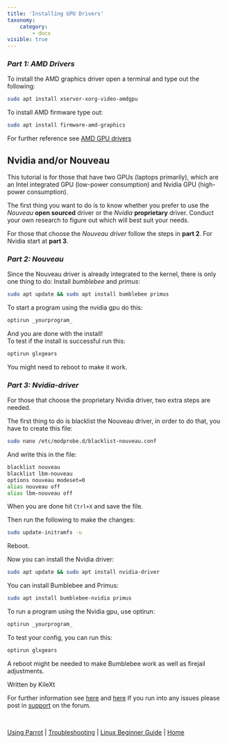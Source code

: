 ```yaml
---
title: 'Installing GPU Drivers'
taxonomy:
    category:
        - docs
visible: true
---
```


### _**Part 1: AMD Drivers**_
To install the AMD graphics driver open a terminal and type out the following:

```bash
sudo apt install xserver-xorg-video-amdgpu
```

To install AMD firmware type out: 

```bash
sudo apt install firmware-amd-graphics
```

For further reference see [AMD GPU drivers](https://linuxconfig.org/how-to-install-amdgpu-drivers-on-debian-9-stretch-linux)

## Nvidia and/or Nouveau
This tutorial is for those that have two GPUs (laptops primarily), which are an Intel integrated GPU (low-power consumption) and Nvidia GPU (high-power consumption). 

The first thing you want to do is to know whether you prefer to use the _Nouveau_ **open sourced** driver or the _Nvidia_ **proprietary** driver. Conduct your own research to figure out which will best suit your needs.  

For those that choose the _Nouveau driver_ follow the steps in **part 2**. For Nvidia start at **part 3**. 

### _**Part 2:  Nouveau**_

Since the Nouveau driver is already integrated to the kernel, there is only one thing to do: Install _bumblebee_ and _primus_:

```bash
sudo apt update && sudo apt install bumblebee primus
```

To start a program using the nvidia gpu do this:

```bash
optirun _yourprogram_
```

And you are done with the install!   
To test if the install is successful run this:

```bash
optirun glxgears
```
 
You might need to reboot to make it work. 

### **_Part 3: Nvidia-driver_**

For those that choose the proprietary Nvidia driver, two extra steps are needed. 

The first thing to do is blacklist the Nouveau driver, in order to do that, you have to create this file:

```bash
sudo nano /etc/modprobe.d/blacklist-nouveau.conf
```

And write this in the file:
```bash
blacklist nouveau
blacklist lbm-nouveau
options nouveau modeset=0
alias nouveau off 
alias lbm-nouveau off
```
When you are done hit `Ctrl+X` and save the file.

Then run the following to make the changes:

```bash
sudo update-initramfs -u
```

Reboot.

Now you can install the Nvidia driver:

```bash
sudo apt update && sudo apt install nvidia-driver
```

You can install Bumblebee and Primus:

```bash
sudo apt install bumblebee-nvidia primus
```

To run a program using the Nvidia gpu, use optirun:

```bash
optirun _yourprogram_
```

To test your config, you can run this:

```bash
optirun glxgears
```

A reboot might be needed to make Bumblebee work as well as firejail adjustments.

Written by KileXt

For further information see [here](https://github.com/Bumblebee-Project/Bumblebee/wiki)
and [here](https://community.parrotsec.org/t/bumblebee-fails-to-run-optirun-xorg/5732/3)
If you run into any issues please post in [support](https://community.parrotsec.org/c/support) on the forum.

&nbsp;

[Using Parrot](https://www.parrotsec.org/docs/info/start/) | [Troubleshooting](https://www.parrotsec.org/docs/trbl/start/) | [Linux Beginner Guide](https://www.parrotsec.org/docs/library/lbg-basics/) | [Home](https://www.parrotsec.org/docs/)